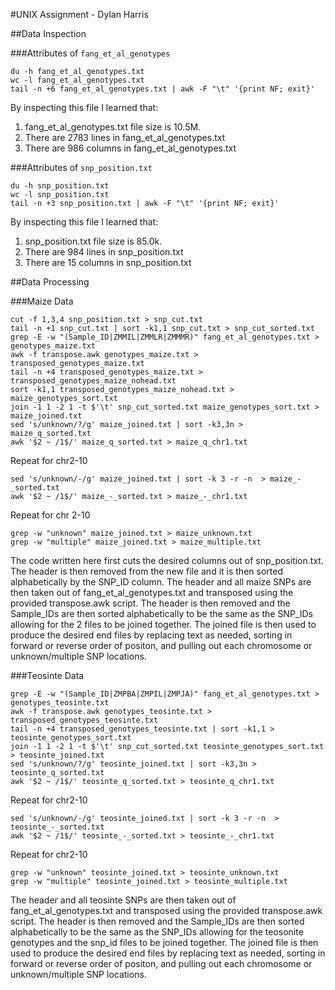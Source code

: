 #UNIX Assignment - Dylan Harris

##Data Inspection

###Attributes of `fang_et_al_genotypes`

```
du -h fang_et_al_genotypes.txt
wc -l fang_et_al_genotypes.txt
tail -n +6 fang_et_al_genotypes.txt | awk -F "\t" '{print NF; exit}'
```

By inspecting this file I learned that:

1. fang_et_al_genotypes.txt file size is 10.5M. 
2. There are 2783 lines in fang_et_al_genotypes.txt
3. There are 986 columns in fang_et_al_genotypes.txt

###Attributes of `snp_position.txt`

```
du -h snp_position.txt
wc -l snp_position.txt
tail -n +3 snp_position.txt | awk -F "\t" '{print NF; exit}'
```

By inspecting this file I learned that:

1. snp_position.txt file size is 85.0k.
2. There are 984 lines in snp_position.txt
3. There are 15 columns in snp_position.txt


##Data Processing

###Maize Data

```
cut -f 1,3,4 snp_position.txt > snp_cut.txt
tail -n +1 snp_cut.txt | sort -k1,1 snp_cut.txt > snp_cut_sorted.txt
grep -E -w "(Sample_ID|ZMMIL|ZMMLR|ZMMMR)" fang_et_al_genotypes.txt > genotypes_maize.txt
awk -f transpose.awk genotypes_maize.txt > transposed_genotypes_maize.txt
tail -n +4 transposed_genotypes_maize.txt > transposed_genotypes_maize_nohead.txt
sort -k1,1 transposed_genotypes_maize_nohead.txt > maize_genotypes_sort.txt
join -1 1 -2 1 -t $'\t' snp_cut_sorted.txt maize_genotypes_sort.txt > maize_joined.txt
sed 's/unknown/?/g' maize_joined.txt | sort -k3,3n > maize_q_sorted.txt
awk '$2 ~ /1$/' maize_q_sorted.txt > maize_q_chr1.txt
```
Repeat for chr2-10
```
sed 's/unknown/-/g' maize_joined.txt | sort -k 3 -r -n  > maize_-_sorted.txt
awk '$2 ~ /1$/' maize_-_sorted.txt > maize_-_chr1.txt
```
Repeat for chr 2-10
```
grep -w "unknown" maize_joined.txt > maize_unknown.txt
grep -w "multiple" maize_joined.txt > maize_multiple.txt
```
The code written here first cuts the desired columns out of snp_position.txt. The header is then removed from the new file and it is then sorted alphabetically by the SNP_ID column. The header and all maize SNPs are then taken out of fang_et_al_genotypes.txt and transposed using the provided transpose.awk script. The header is then removed and the Sample_IDs are then sorted alphabetically to be the same as the SNP_IDs allowing for the 2 files to be joined together. The joined file is then used to produce the desired end files by replacing text as needed, sorting in forward or reverse order of positon, and pulling out each chromosome or unknown/multiple SNP locations.

###Teosinte Data

```
grep -E -w "(Sample_ID|ZMPBA|ZMPIL|ZMPJA)" fang_et_al_genotypes.txt > genotypes_teosinte.txt
awk -f transpose.awk genotypes_teosinte.txt > transposed_genotypes_teosinte.txt
tail -n +4 transposed_genotypes_teosinte.txt | sort -k1,1 > teosinte_genotypes_sort.txt
join -1 1 -2 1 -t $'\t' snp_cut_sorted.txt teosinte_genotypes_sort.txt > teosinte_joined.txt
sed 's/unknown/?/g' teosinte_joined.txt | sort -k3,3n > teosinte_q_sorted.txt
awk '$2 ~ /1$/' teosinte_q_sorted.txt > teosinte_q_chr1.txt
```
Repeat for chr2-10
```
sed 's/unknown/-/g' teosinte_joined.txt | sort -k 3 -r -n  > teosinte_-_sorted.txt
awk '$2 ~ /1$/' teosinte_-_sorted.txt > teosinte_-_chr1.txt
```
Repeat for chr2-10
```
grep -w "unknown" teosinte_joined.txt > teosinte_unknown.txt
grep -w "multiple" teosinte_joined.txt > teosinte_multiple.txt
```
The header and all teosinte SNPs are then taken out of fang_et_al_genotypes.txt and transposed using the provided transpose.awk script. The header is then removed and the Sample_IDs are then sorted alphabetically to be the same as the SNP_IDs allowing for the teosonite genotypes and the snp_id files to be joined together. The joined file is then used to produce the desired end files by replacing text as needed, sorting in forward or reverse order of positon, and pulling out each chromosome or unknown/multiple SNP locations.
